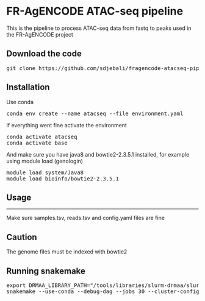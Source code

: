 # FR-AgENCODE ATAC-seq pipeline
This is the pipeline to process ATAC-seq data from fastq to peaks used in the FR-AgENCODE project

## Download the code
<pre>
git clone https://github.com/sdjebali/fragencode-atacseq-pipeline.git
</pre>

## Installation
Use conda
<pre>
conda env create --name atacseq --file environment.yaml
</pre>

If everything went fine activate the environment
<pre>
conda activate atacseq
conda activate base
</pre>

And make sure you have java8 and bowtie2-2.3.5.1 installed, for example using module load (genologin)
<pre>
module load system/Java8
module load bioinfo/bowtie2-2.3.5.1
</pre>


## Usage
**************************************
Make sure samples.tsv, reads.tsv and config.yaml files are fine

## Caution
The genome files must be indexed with bowtie2


## Running snakemake
<pre>
export DRMAA_LIBRARY_PATH="/tools/libraries/slurm-drmaa/slurm-drmaa-1.0.7/lib/libdrmaa.so"
snakemake --use-conda --debug-dag --jobs 30 --cluster-config cluster.yaml --drmaa " --mem-per-cpu={cluster.mem}000 --mincpus={threads} --time={cluster.time} -J {cluster.name} -N 1=1" --configfile config.yaml -n -p
</pre>
